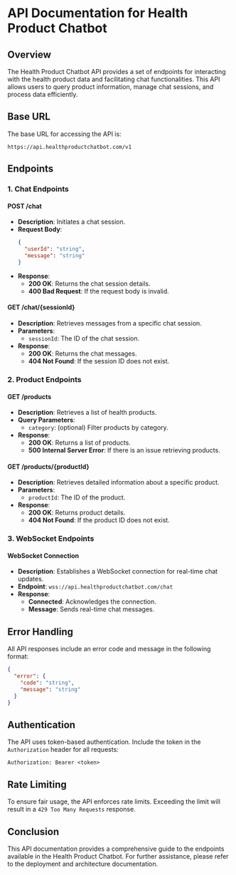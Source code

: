 # API Documentation for Health Product Chatbot

## Overview

The Health Product Chatbot API provides a set of endpoints for interacting with the health product data and facilitating chat functionalities. This API allows users to query product information, manage chat sessions, and process data efficiently.

## Base URL

The base URL for accessing the API is:

```
https://api.healthproductchatbot.com/v1
```

## Endpoints

### 1. Chat Endpoints

#### POST /chat

- **Description**: Initiates a chat session.
- **Request Body**:
  ```json
  {
    "userId": "string",
    "message": "string"
  }
  ```
- **Response**:
  - **200 OK**: Returns the chat session details.
  - **400 Bad Request**: If the request body is invalid.

#### GET /chat/{sessionId}

- **Description**: Retrieves messages from a specific chat session.
- **Parameters**:
  - `sessionId`: The ID of the chat session.
- **Response**:
  - **200 OK**: Returns the chat messages.
  - **404 Not Found**: If the session ID does not exist.

### 2. Product Endpoints

#### GET /products

- **Description**: Retrieves a list of health products.
- **Query Parameters**:
  - `category`: (optional) Filter products by category.
- **Response**:
  - **200 OK**: Returns a list of products.
  - **500 Internal Server Error**: If there is an issue retrieving products.

#### GET /products/{productId}

- **Description**: Retrieves detailed information about a specific product.
- **Parameters**:
  - `productId`: The ID of the product.
- **Response**:
  - **200 OK**: Returns product details.
  - **404 Not Found**: If the product ID does not exist.

### 3. WebSocket Endpoints

#### WebSocket Connection

- **Description**: Establishes a WebSocket connection for real-time chat updates.
- **Endpoint**: `wss://api.healthproductchatbot.com/chat`
- **Response**:
  - **Connected**: Acknowledges the connection.
  - **Message**: Sends real-time chat messages.

## Error Handling

All API responses include an error code and message in the following format:

```json
{
  "error": {
    "code": "string",
    "message": "string"
  }
}
```

## Authentication

The API uses token-based authentication. Include the token in the `Authorization` header for all requests:

```
Authorization: Bearer <token>
```

## Rate Limiting

To ensure fair usage, the API enforces rate limits. Exceeding the limit will result in a `429 Too Many Requests` response.

## Conclusion

This API documentation provides a comprehensive guide to the endpoints available in the Health Product Chatbot. For further assistance, please refer to the deployment and architecture documentation.